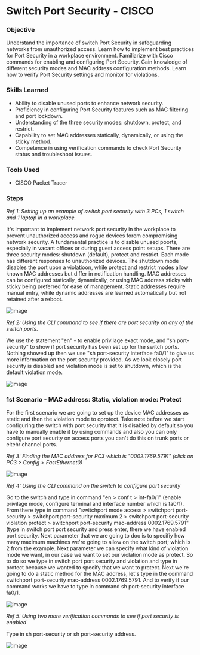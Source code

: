 # Switch Port Security - CISCO

### Objective
  
Understand the importance of switch Port Security in safeguarding networks from unauthorized access.
Learn how to implement best practices for Port Security in a workplace environment.
Familiarize with Cisco commands for enabling and configuring Port Security.
Gain knowledge of different security modes and MAC address configuration methods.
Learn how to verify Port Security settings and monitor for violations.

### Skills Learned

- Ability to disable unused ports to enhance network security.
- Proficiency in configuring Port Security features such as MAC filtering and port lockdown.
- Understanding of the three security modes: shutdown, protect, and restrict.
- Capability to set MAC addresses statically, dynamically, or using the sticky method.
- Competence in using verification commands to check Port Security status and troubleshoot issues.

### Tools Used

- CISCO Packet Tracer

### Steps

*Ref 1: Setting up an example of switch port security with 3 PCs, 1 switch and 1 laptop in a workplace.*

It's important to implement network port security in the workplace to prevent unauthorized access and rogue devices forom compromising network security. A fundamental practice is to disable unused poorts, especially in vacant offices or during guest access point setups. There are three security modes: shutdown (default), protect and restrict. Each mode has different responses to unauthorized devices. The shutdown mode disables the port upon a violatioon, while protect and restrict modes allow known MAC addresses but differ in notification handling. MAC addresses can be configured statically, dynamically, or using MAC address sticky with sticky being preferred for ease of management. Static addresses require manual entry, while dynamic addresses are learned automatically but not retained after a reboot. 

![image](https://github.com/user-attachments/assets/45fea850-cda8-4504-ac69-d9ba64863f44)

*Ref 2: Using the CLI command to see if there are port security on any of the switch ports.*

We use the statement "en" - to enable privilage exact mode, and "sh port-security" to show if port security has been set up for the switch ports. Nothing showed up then we use "sh port-security interface fa0/1" to give us more information on the port security provided. As we look closely port security is disabled and violation mode is set to shutdown, which is the default violation mode.

![image](https://github.com/user-attachments/assets/d7416e7c-4744-46d9-8a38-a0049d752da3)

### 1st Scenario - MAC address: Static, violation mode: Protect 

For the first scenario we are going to set up the device MAC addresses as static and then the violation mode to oprotect. Take note before we start configuring the switch with port security that it is disabled by default so you have to manually enable it by using commands and also you can only configure port security on access ports you can't do this on trunk ports or eitehr channel ports.

*Ref 3: Finding the MAC address for PC3 which is "0002.1769.5791" (click on PC3 > Config > FastEthernet0)*

![image](https://github.com/user-attachments/assets/ccd658aa-87de-49ef-9ffc-5629ddcbe652)

*Ref 4: Using the CLI command on the switch to configure port security*

Go to the switch and type in command "en > conf t > int-fa0/1" (enable privilage mode, configure terminal and interface number which is fa0/1). From there type in command "switchport mode access > switchport port-security > switchport port-security maximum 2 > switchport port-security violation protect > switchport port-security mac-address 0002.1769.5791" (type in switch port port security and press enter, there we have enabled port security. Next parameter that we are going to doo is to specifiy how many maximum machines we're going to allow on the switch port; which is 2 from the example. Next parameter we can specify what kind of violation mode we want, in our case we want to set our violation mode as protect. So to do so we type in switch port port security and violation and type in protect because we wanted to specify that we want to protect. Next we're going to do a static method for the MAC address, let's type in the command switchport port-security mac-address 0002.1769.5791. And to verify if our command works we have to type in command sh port-security interface fa0/1.

![image](https://github.com/user-attachments/assets/2465956d-1810-4719-98d9-6b84b57260cc)

*Ref 5: Using two more verification commands to see if port security is enabled*

Type in sh port-security or sh port-security address. 

![image](https://github.com/user-attachments/assets/19c218d3-4d31-4d7a-ac98-8883631da6ab)





